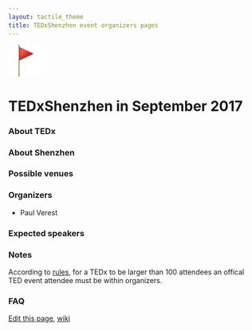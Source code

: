 ```yaml
---
layout: tactile_theme
title: TEDxShenzhen event organizers pages
---
```


![](images/red-flag.png)

# TEDxShenzhen in September 2017

### About TEDx

### About Shenzhen

### Possible venues


### Organizers

- Paul Verest


### Expected speakers


### Notes

According to [rules](http://www.ted.com/participate/organize-a-local-tedx-event/before-you-start/tedx-rules),
for a TEDx to be larger than 100 attendees an offical TED event attendee must be within organizers.

### FAQ


[Edit this page](https://github.com/TEDxShenzhen/TEDxShenzhen.github.io/edit/master/index.md),
[wiki](https://github.com/TEDxShenzhen/TEDxShenzhen.github.io/wiki)
